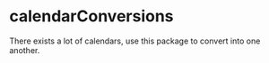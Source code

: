 # calendarConversions
There exists a lot of calendars, use this package to convert into one another.
